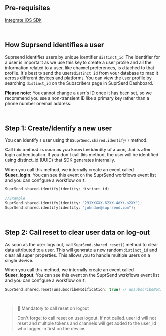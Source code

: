 ## Pre-requisites

[Integrate iOS SDK](https://github.com/suprsend/SuprSend-iOS-SDK/blob/main/documentation/integration.md)

<br>

## How Suprsend identifies a user

Suprsend identifies users by unique identifier `distinct_id`. The identifier for a user is important as we use this key to create a user profile and all the information related to a user, like channel preferences, is attached to that profile. It's best to send the users`distinct_id` from your database to map it across different devices and platforms. You can view the user profile by searching `distinct_id` on the Subscribers page in SuprSend Dashboard.

**Please note:** You cannot change a user's ID once it has been set, so we recommend you use a non-transient ID like a primary key rather than a phone number or email address.

<br>

## Step 1: Create/Identify a new user

You can identify a user using the`SuprSend.shared.identify()` method.

Call this method as soon as you know the identity of a user, that is after login authentication. If you don't call this method, the user will be identified using distinct_id (UUID) that SDK generates internally.

When you call this method, we internally create an event called **$user_login**. You can see this event on the SuprSend workflows event list and you can configure a workflow on it.

```kotlin Swift
SuprSend.shared.identify(identity: distinct_id)
 
//Example
SuprSend.shared.identify(identity: "291XXXXX-62XX-4dXX-b2XX");
SuprSend.shared.identify(identity: "johndoe@suprsend.com");
```


<br> 

## Step 2: Call reset to clear user data on log-out

As soon as the user logs out, call `SuprSend.shared.reset()` method to clear data attributed to a user. This will generate a new random `distinct_id` and clear all super properties. This allows you to handle multiple users on a single device.

When you call this method, we internally create an event called **$user_logout**. You can see this event on the SuprSend workflows event list and you can configure a workflow on it.

```swift Swift
SuprSend.shared.reset(unsubscribeNotification: true) // unsubscribeNotification flag is needed to be set true so that push token will be detatched from user after logout
```

<br>

> 🚧 Mandatory to call reset on logout
> 
> Don't forget to call reset on user logout. If not called, user id will not reset and multiple tokens and channels will get added to the user_id who logged in first on the device.